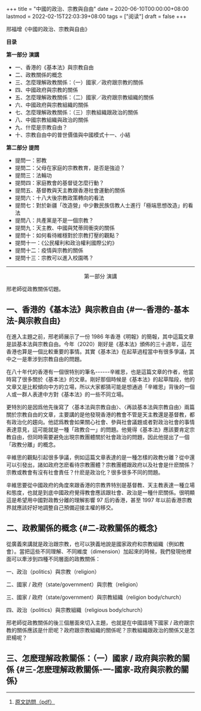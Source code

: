 +++
title = "中國的政治、宗教與自由"
date = 2020-06-10T00:00:00+08:00
lastmod = 2022-02-15T22:03:39+08:00
tags = ["阅读"]
draft = false
+++

邢福增《中國的政治、宗教與自由》

**目录**

**第一部分** **演講**

-   一、香港的《基本法》與宗教自由
-   二、政教關係的概念
-   三、怎麼理解政教關係：（一）國家／政府跟宗教的關係
-   四、中國政府與宗教的關係
-   五、怎麼理解政教關係：（二）國家／政府跟宗教組織的關係
-   六、中國政府與宗教組織的關係
-   七、怎麼理解政教關係：（三）宗教組織跟政治的關係
-   八、中國宗教組織與政治的關係
-   九、什麼是宗教自由？
-   十、宗教自由中的普世價值與中國模式十一、小結

**第二部分** **提問**

-   提問一：邪教
-   提問二：父母在家庭的宗教教育，是否是強迫？
-   提問三：法輪功
-   提問四：家庭教會的基督徒怎麼行動？
-   提問五、基督教與天主教跟香港社會運動的關係
-   提問六：十八大後宗教政策轉向的看法
-   提問七：對於新疆「改造營」中少數民族信教人士進行「極端思想改造」的看法
-   提問八：共產黨是不是一個宗教？
-   提問九：天主教、中國與梵蒂岡衝突的關係
-   提問十：如何看待維穩對於宗教打壓的觀點？
-   提問十一：《公民權利和政治權利國際公約》
-   提問十二：疫情與宗教的關係
-   提問十三：宗教可以進入校園嗎？

---

<center>第一部分 演講</center>

邢老師從政教關係切題。


## 一、香港的《基本法》與宗教自由 {#一-香港的-基本法-與宗教自由}

在進入主題之前，邢老師展示了一份 1986 年香港《明報》的簡報，其中這篇文章是談基本法與宗教自由。今年（2020）剛好是《基本法》頒佈的三十週年，這在香港也算是一個比較重要的事情。其實《基本法》在起草過程當中有很多爭議，其中之一是牽涉到宗教自由的問題。

在八十年代的香港有一個很特別的筆名------辛維思，也是這篇文章的作者，他當時寫了很多關於《基本法》的文章。剛好那個時候是《基本法》的起草階段，他的文章又是比較傾向中方的立場，所以大家都猜可能是想通過「辛維思」背後的一個人或一群人表達中方對《基本法》的一些不同立場。

更特別的是因爲他先後寫了〈基本法與宗教自由〉、〈再談基本法與宗教自由〉兩篇關於宗教自由的文章，主要講的是他發現香港的教會不管是天主教還是基督教，都有政治化的趨向。他認爲教會如果關心社會、參與社會議題或者對政治社會的事情表達意見，這可能就是一種「政教合一」的問題。他覺得《基本法》應該要肯定宗教自由，但同時需要避免出現宗教團體關於社會政治的問題，因此他提出了一個「政教分離」的概念。

辛維思的觀點引起很多爭議，例如這篇文章表達的是一種怎樣的政教分離？從中還可以引發出，諸如政府怎麽看待宗教團體？宗教團體跟政府以及社會是什麽關係？宗教或教會有沒有社會責任？什麽是政治化？很多很多不同的問題。

辛維思要從中國政府的角度來跟香港的宗教界特別是基督教、天主教表達一種立場和態度，也就是到底中國政府覺得教會應該跟社會、政治是一種什麽關係。很明顯這是希望用中國對政教分離的理解影響
97 后的香港，甚至 1997
年以前香港宗教界就應該好好地調整自己預備迎接主權的移交。


## 二、政教關係的概念 {#二-政教關係的概念}

從廣義來講就是政治跟宗教，也可以狹義地說是國家政府和宗教組織（例如教會）。當把這些不同理解、不同維度（dimension）加起來的時候，我們發現他裡面可以牽涉到四種不同層面的政教關係：

一、政治（politics）與宗教（religion）

二、國家 / 政府（state/government）與宗教（religion）

三、國家 / 政府（state/government）與宗教組織（religion body/church）

四、政治（politics）與宗教組織（religious body/church）

邢老師從政教關係的後三個層面來切入主題，也就是在中國語境下國家 /
政府跟宗教的關係應該是什麽呢？政府跟宗教組織的關係呢？宗教組織跟政治的關係又是怎麽楊呢？


## 三、怎麽理解政教關係：（一）國家 / 政府與宗教的關係 {#三-怎麽理解政教關係-一-國家-政府與宗教的關係}

---

1.  [原文訪問（pdf）](https://drive.google.com/file/d/1d92iorItapvTvGErKBF9FBTMUCQ3xRG9/view)